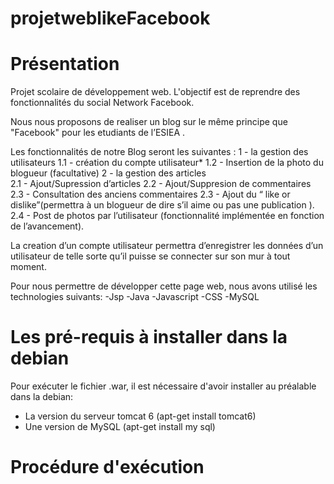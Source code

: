 projetweblikeFacebook
=====================

Présentation
============
Projet scolaire de développement web. L'objectif est de reprendre des fonctionnalités du social Network Facebook.

Nous nous proposons de realiser un blog  sur le même  principe que "Facebook" pour les etudiants de l’ESIEA .

Les fonctionnalités de notre Blog seront les suivantes :
1 - la gestion des utilisateurs 
	1.1 - création du compte utilisateur*
	1.2 - Insertion de la photo du blogueur  (facultative)
2 -  la gestion des articles 	
  2.1 - Ajout/Supression d’articles
  2.2 - Ajout/Suppresion de commentaires
  2.3 - Consultation des anciens commentaires
  2.3 - Ajout du “ like or dislike”(permettra à un blogueur de dire s’il aime ou pas une publication ).
  2.4 - Post de photos par l’utilisateur (fonctionnalité implémentée en fonction de l’avancement).
	
La creation d’un compte utilisateur permettra d’enregistrer les données d’un utilisateur 
de telle sorte qu’il puisse se connecter sur son mur à tout moment.

Pour nous permettre de développer cette page web, nous avons utilisé les technologies suivants:
  -Jsp
  -Java
  -Javascript
  -CSS
  -MySQL
  
  Les pré-requis à installer dans la debian
  =========================================
  
  Pour exécuter le fichier .war, il est nécessaire d'avoir installer au préalable dans la debian:
  - La version du serveur tomcat 6 (apt-get install tomcat6)
  - Une version de MySQL (apt-get install my sql)

  Procédure d'exécution
  ======================
